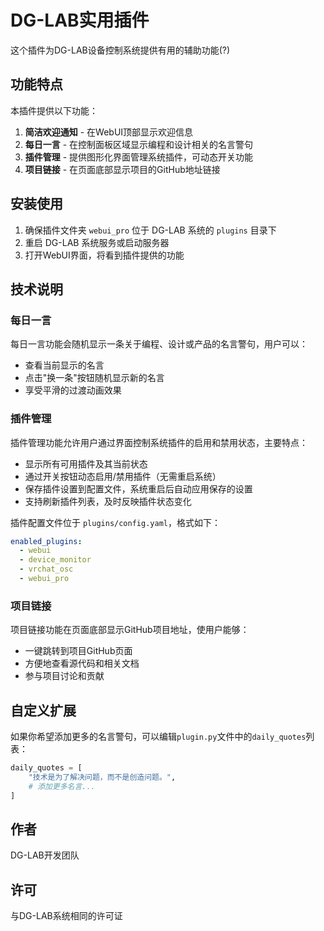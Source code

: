 # DG-LAB实用插件

这个插件为DG-LAB设备控制系统提供有用的辅助功能(?)

## 功能特点

本插件提供以下功能：

1. **简洁欢迎通知** - 在WebUI顶部显示欢迎信息
2. **每日一言** - 在控制面板区域显示编程和设计相关的名言警句
3. **插件管理** - 提供图形化界面管理系统插件，可动态开关功能
4. **项目链接** - 在页面底部显示项目的GitHub地址链接

## 安装使用

1. 确保插件文件夹 `webui_pro` 位于 DG-LAB 系统的 `plugins` 目录下
2. 重启 DG-LAB 系统服务或启动服务器
3. 打开WebUI界面，将看到插件提供的功能

## 技术说明

### 每日一言

每日一言功能会随机显示一条关于编程、设计或产品的名言警句，用户可以：

- 查看当前显示的名言
- 点击"换一条"按钮随机显示新的名言
- 享受平滑的过渡动画效果

### 插件管理

插件管理功能允许用户通过界面控制系统插件的启用和禁用状态，主要特点：

- 显示所有可用插件及其当前状态
- 通过开关按钮动态启用/禁用插件（无需重启系统）
- 保存插件设置到配置文件，系统重启后自动应用保存的设置
- 支持刷新插件列表，及时反映插件状态变化

插件配置文件位于 `plugins/config.yaml`，格式如下：

```yaml
enabled_plugins:
  - webui
  - device_monitor
  - vrchat_osc
  - webui_pro
```

### 项目链接

项目链接功能在页面底部显示GitHub项目地址，使用户能够：

- 一键跳转到项目GitHub页面
- 方便地查看源代码和相关文档
- 参与项目讨论和贡献

## 自定义扩展

如果你希望添加更多的名言警句，可以编辑`plugin.py`文件中的`daily_quotes`列表：

```python
daily_quotes = [
    "技术是为了解决问题，而不是创造问题。",
    # 添加更多名言...
]
```

## 作者

DG-LAB开发团队

## 许可

与DG-LAB系统相同的许可证 